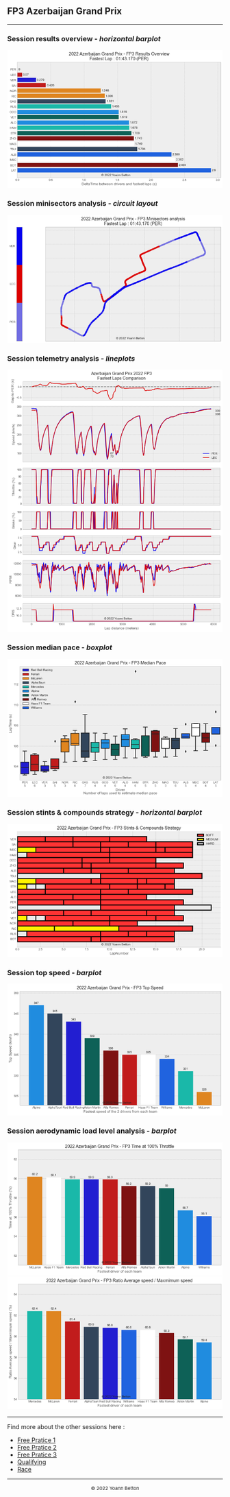 ## FP3 Azerbaijan Grand Prix

---

### Session results overview - *horizontal barplot*

<img src="/output/2022-06-12_Azerbaijan_Grand_Prix/fp3_results_overview_white.png?raw=true"/>

### Session minisectors analysis - *circuit layout*

<img src="/output/2022-06-12_Azerbaijan_Grand_Prix/fp3_minisectors_analysis_white.png?raw=true"/>

### Session telemetry analysis - *lineplots*

<img src="/output/2022-06-12_Azerbaijan_Grand_Prix/fp3_telemetry_analysis_white.png?raw=true"/>

### Session median pace - *boxplot*

<img src="/output/2022-06-12_Azerbaijan_Grand_Prix/fp3_median_pace_white.png?raw=true"/>

### Session stints & compounds strategy - *horizontal barplot*

<img src="/output/2022-06-12_Azerbaijan_Grand_Prix/fp3_stints_compounds_stategy_white.png?raw=true"/>

### Session top speed - *barplot*

<img src="/output/2022-06-12_Azerbaijan_Grand_Prix/topspeed_fp3_white.png?raw=true"/>

### Session aerodynamic load level analysis - *barplot*

<img src="/output/2022-06-12_Azerbaijan_Grand_Prix/fp3_maximum_throttle_white.png?raw=true"/>

<img src="/output/2022-06-12_Azerbaijan_Grand_Prix/fp3_speed_ratio_white.png?raw=true"/>

--- 

Find more about the other sessions here :
  - [Free Pratice 1](/page/FP1/2022-06-12_Azerbaijan_Grand_Prix)  
  - [Free Pratice 2](/page/FP2/2022-06-12_Azerbaijan_Grand_Prix) 
  - [Free Pratice 3](/page/FP3/2022-06-12_Azerbaijan_Grand_Prix)
  - [Qualifying](/page/Qualifying/2022-06-12_Azerbaijan_Grand_Prix) 
  - [Race](/page/Race/2022-06-12_Azerbaijan_Grand_Prix)

---

<div style="text-align: center">
  <p style="font-size:11px">&copy; 2022 Yoann Betton</p>
</div>

<!-- ---

<p style="font-size:11px">Page generated from <a href="https://github.com/yoannbtn/yoannbtn.github.io">github.com/yoannbtn</a>.</p> -->